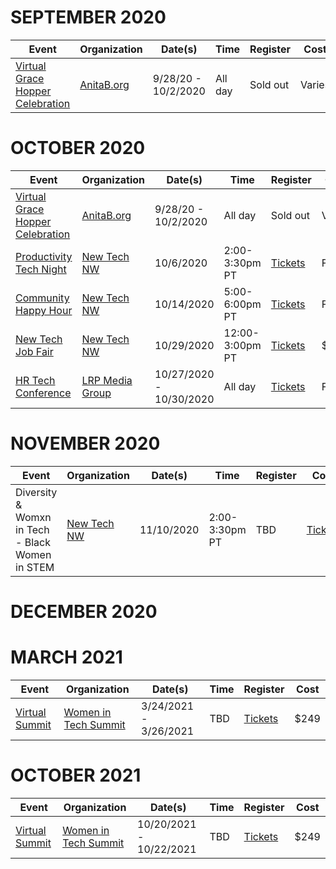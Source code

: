 # SEPTEMBER 2020

| Event       | Organization | Date(s) | Time | Register  | Cost |
| ----------- | ------------ | ------- | ---- | --------- | ---- |
| [Virtual Grace Hopper Celebration](https://ghc.anitab.org/) | [AnitaB.org](https://anitab.org/) | 9/28/20 - 10/2/2020 | All day | Sold out | Varies |


# OCTOBER 2020

| Event       | Organization | Date(s) | Time | Register  | Cost |
| ----------- | ------------ | ------- | ---- | --------- | ---- |
| [Virtual Grace Hopper Celebration](https://ghc.anitab.org/) | [AnitaB.org](https://anitab.org/) | 9/28/20 - 10/2/2020 | All day | Sold out | Varies |
| [Productivity Tech Night]((https://www.newtechnorthwest.com/new-tech-virtual-meetup-productivity-tech-night-october-6-2020/)) | [New Tech NW](https://www.newtechnorthwest.com/) | 10/6/2020 | 2:00-3:30pm PT| [Tickets](https://www.eventbrite.com/e/new-tech-virtual-meetup-productivity-tech-tickets-121275808207) | FREE |
| [Community Happy Hour](https://www.newtechnorthwest.com/new-tech-nw-community-happy-hour-october-14-2020/) | [New Tech NW](https://www.newtechnorthwest.com/) | 10/14/2020 | 5:00-6:00pm PT | [Tickets](https://www.eventbrite.com/e/new-tech-nw-community-happy-hour-tickets-123067737917) | FREE |
| [New Tech Job Fair](https://www.newtechjobfair.com/) | [New Tech NW](https://www.newtechnorthwest.com/) | 10/29/2020 | 12:00-3:00pm PT | [Tickets](https://www.eventbrite.com/e/new-tech-virtual-job-fair-tickets-120243675069) | $10 |
| [HR Tech Conference](https://www.hrtechconference.com/virtual) | [LRP Media Group](https://www.lrp.com) | 10/27/2020 - 10/30/2020| All day | [Tickets](https://www.xpressreg.net/register/hrtc1020/attendee/reginfo.asp) | FREE |


# NOVEMBER 2020

| Event       | Organization | Date(s) | Time | Register  | Cost |
| ----------- | ------------ | ------- | ---- | --------- | ---- |
| Diversity & Womxn in Tech - Black Women in STEM | [New Tech NW](https://www.newtechnorthwest.com/) | 11/10/2020 | 2:00-3:30pm PT | TBD | [Tickets](https://www.eventbrite.com/e/diversity-womxn-in-tech-black-women-in-stem-tickets-123038285825) | FREE |


# DECEMBER 2020


# MARCH 2021

| Event       | Organization | Date(s) | Time | Register  | Cost |
| ----------- | ------------ | ------- | ---- | --------- | ---- |
| [Virtual Summit](https://womenintechsummit.net/spring2021virtual/) | [Women in Tech Summit](https://womenintechsummit.net) | 3/24/2021 - 3/26/2021 | TBD  | [Tickets](https://whova.com/portal/registration/witsm_202009/) | $249 |

# OCTOBER 2021

| Event       | Organization | Date(s) | Time | Register  | Cost |
| ----------- | ------------ | ------- | ---- | --------- | ---- |
| [Virtual Summit](https://womenintechsummit.net/fall2021virtual/) | [Women in Tech Summit](https://womenintechsummit.net) | 10/20/2021 - 10/22/2021 | TBD | [Tickets](https://whova.com/portal/registration/witsm_202004/) | $249 |
